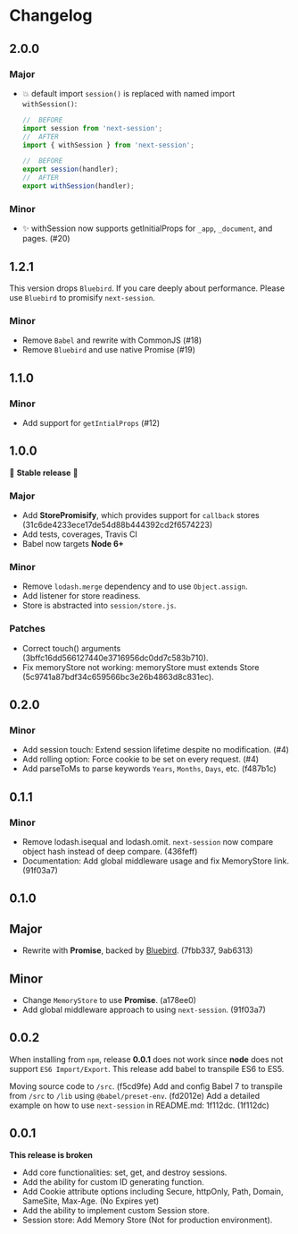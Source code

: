 # Changelog

## 2.0.0

### Major

- :boom: default import `session()` is replaced with named import `withSession()`:

  ```javascript
  //  BEFORE
  import session from 'next-session';
  //  AFTER
  import { withSession } from 'next-session';

  //  BEFORE
  export session(handler);
  //  AFTER
  export withSession(handler);
  ```

### Minor

- :sparkles: withSession now supports getInitialProps for `_app`, `_document`, and pages. (#20)

## 1.2.1

This version drops `Bluebird`. If you care deeply about performance. Please use `Bluebird` to promisify `next-session`.

### Minor

- Remove `Babel` and rewrite with CommonJS (#18)
- Remove `Bluebird` and use native Promise (#19)

## 1.1.0

### Minor

- Add support for `getIntialProps` (#12)

## 1.0.0

:tada: **Stable release** :tada:

### Major

- Add **StorePromisify**, which provides support for `callback` stores (31c6de4233ece17de54d88b444392cd2f6574223)
- Add tests, coverages, Travis CI
- Babel now targets **Node 6+**

### Minor

- Remove `lodash.merge` dependency and to use `Object.assign`.
- Add listener for store readiness.
- Store is abstracted into `session/store.js`.

### Patches

- Correct touch() arguments (3bffc16dd566127440e3716956dc0dd7c583b710).
- Fix memoryStore not working: memoryStore must extends Store (5c9741a87bdf34c659566bc3e26b4863d8c831ec).

## 0.2.0

### Minor

- Add session touch: Extend session lifetime despite no modification. (#4)
- Add rolling option: Force cookie to be set on every request. (#4)
- Add parseToMs to parse keywords `Years`, `Months`, `Days`, etc. (f487b1c)

## 0.1.1

### Minor

- Remove lodash.isequal and lodash.omit. `next-session` now compare object hash instead of deep compare. (436feff)
- Documentation: Add global middleware usage and fix MemoryStore link. (91f03a7)

## 0.1.0

## Major

- Rewrite with **Promise**, backed by [Bluebird](https://github.com/petkaantonov/bluebird). (7fbb337, 9ab6313)

## Minor

- Change `MemoryStore` to use **Promise**. (a178ee0)
- Add global middleware approach to using `next-session`. (91f03a7)

## 0.0.2

When installing from `npm`, release **0.0.1** does not work since **node** does not support `ES6 Import/Export`. This release add babel to transpile ES6 to ES5.

Moving source code to `/src`. (f5cd9fe)
Add and config Babel 7 to transpile from `/src` to `/lib` using `@babel/preset-env`. (fd2012e)
Add a detailed example on how to use `next-session` in README.md: 1f112dc. (1f112dc)

## 0.0.1

**This release is broken**

- Add core functionalities: set, get, and destroy sessions.
- Add the ability for custom ID generating function.
- Add Cookie attribute options including Secure, httpOnly, Path, Domain, SameSite, Max-Age. (No Expires yet)
- Add the ability to implement custom Session store.
- Session store: Add Memory Store (Not for production environment).
